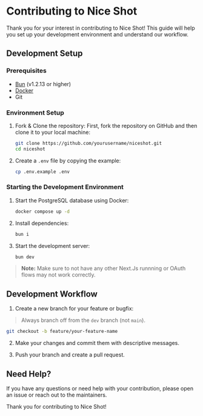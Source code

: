 # Contributing to Nice Shot

Thank you for your interest in contributing to Nice Shot! This guide will help you set up your development environment and understand our workflow.

## Development Setup

### Prerequisites

- [Bun](https://bun.sh/) (v1.2.13 or higher)
- [Docker](https://www.docker.com/get-started)
- Git

### Environment Setup

1. Fork & Clone the repository:
   First, fork the repository on GitHub and then clone it to your local machine:

   ```bash
   git clone https://github.com/yourusername/niceshot.git
   cd niceshot
   ```

2. Create a `.env` file by copying the example:

   ```bash
   cp .env.example .env
   ```

### Starting the Development Environment

1. Start the PostgreSQL database using Docker:

   ```bash
   docker compose up -d
   ```

2. Install dependencies:

   ```bash
   bun i
   ```

3. Start the development server:
   ```bash
   bun dev
   ```

> **Note:** Make sure to not have any other Next.Js runnning or OAuth flows may not work correctly.

## Development Workflow

1. Create a new branch for your feature or bugfix:

> Always branch off from the `dev` branch (not `main`).

```bash
git checkout -b feature/your-feature-name
```

2. Make your changes and commit them with descriptive messages.

3. Push your branch and create a pull request.

## Need Help?

If you have any questions or need help with your contribution, please open an issue or reach out to the maintainers.

Thank you for contributing to Nice Shot!